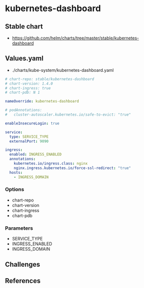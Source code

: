 # kubernetes-dashboard

## Stable chart
* https://github.com/helm/charts/tree/master/stable/kubernetes-dashboard


## Values.yaml
* ./charts/kube-system/kubernetes-dashboard.yaml
```yaml
# chart-repo: stable/kubernetes-dashboard
# chart-version: 1.4.0
# chart-ingress: true
# chart-pdb: N 1

nameOverride: kubernetes-dashboard

# podAnnotations:
#   cluster-autoscaler.kubernetes.io/safe-to-evict: "true"

enableInsecureLogin: true

service:
  type: SERVICE_TYPE
  externalPort: 9090

ingress:
  enabled: INGRESS_ENABLED
  annotations:
    kubernetes.io/ingress.class: nginx
    nginx.ingress.kubernetes.io/force-ssl-redirect: "true"
  hosts:
    - INGRESS_DOMAIN
```

### Options
* chart-repo
* chart-version
* chart-ingress
* chart-pdb

### Parameters
* SERVICE_TYPE
* INGRESS_ENABLED
* INGRESS_DOMAIN

## Challenges

## References
